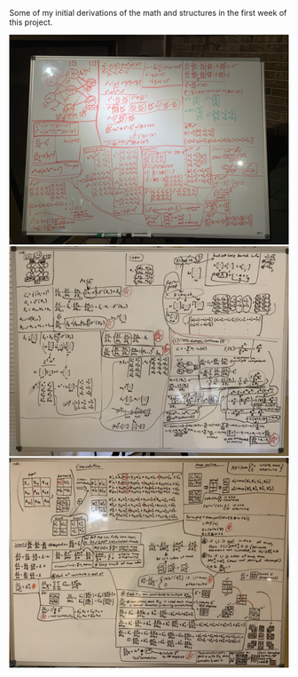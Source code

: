 Some of my initial derivations of the math and structures in the first week of this project.

![wb1](whiteboard1.jpeg)
![wb2](whiteboard2.jpeg)
![wb3](whiteboard3.jpeg)
